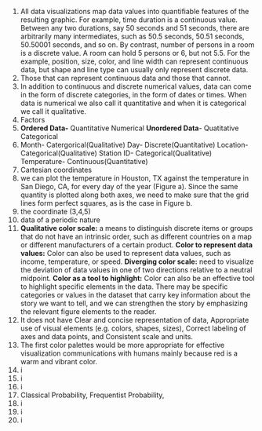 1. All data visualizations map data values into quantifiable features of the resulting graphic. For example, time duration is a continuous value. Between any two durations, say 50 seconds and 51 seconds, there are arbitrarily many intermediates, such as 50.5 seconds, 50.51 seconds, 50.50001 seconds, and so on. By contrast, number of persons in a room is a discrete value. A room can hold 5 persons or 6, but not 5.5. For the example, position, size, color, and line width can represent continuous data, but shape and line type can usually only represent discrete data.  
2. Those that can represent continuous data and those that cannot.
3. In addition to continuous and discrete numerical values, data can come in the form of discrete categories, in the form of dates or times. When data is numerical we also call it quantitative and when it is categorical we call it qualitative.
4. Factors
5. **Ordered Data-** Quantitative Numerical **Unordered Data**- Quatitative Categorical
6. Month- Catergorical(Qualitative) Day- Discrete(Quantitative) Location- Categorical(Qualitative) Station ID- Categorical(Qualitative) Temperature- Continuous(Quantitative)
7. Cartesian coordinates
8. we can plot the temperature in Houston, TX against the temperature in San Diego, CA, for every day of the year (Figure a). Since the same quantity is plotted along both axes, we need to make sure that the grid lines form perfect squares, as is the case in Figure b.
9. the coordinate (3,4,5)
10. data of a periodic nature
11. **Qualitative color scale:** a means to distinguish discrete items or groups that do not have an intrinsic order, such as different countries on a map or different manufacturers of a certain product. **Color to represent data values:** Color can also be used to represent data values, such as income, temperature, or speed. **Diverging color scale:** need to visualize the deviation of data values in one of two directions relative to a neutral midpoint. **Color as a tool to highlight:** Color can also be an effective tool to highlight specific elements in the data. There may be specific categories or values in the dataset that carry key information about the story we want to tell, and we can strengthen the story by emphasizing the relevant figure elements to the reader.
12. It does not have Clear and concise representation of data, Appropriate use of visual elements (e.g. colors, shapes, sizes), Correct labeling of axes and data points, and Consistent scale and units.
13. The first color palettes would be more appropriate for effective visualization communications with humans mainly because red is a warm and vibrant color.
14. i
15. i
16. i
17. Classical Probability, Frequentist Probability, 
18. i
19. i
20. i
